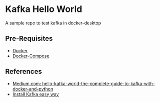 # Kafka Hello World
A sample repo to test kafka in docker-desktop

## Pre-Requisites
- [Docker](https://www.docker.com/get-started/#h_installation)
- [Docker-Compose](https://docs.docker.com/compose/install/)


## References
- [Medium.com: hello-kafka-world-the-complete-guide-to-kafka-with-docker-and-python](https://medium.com/big-data-engineering/hello-kafka-world-the-complete-guide-to-kafka-with-docker-and-python-f788e2588cfc)
- [Install Kafka easy way](https://betterdatascience.com/how-to-install-apache-kafka-using-docker-the-easy-way/)
